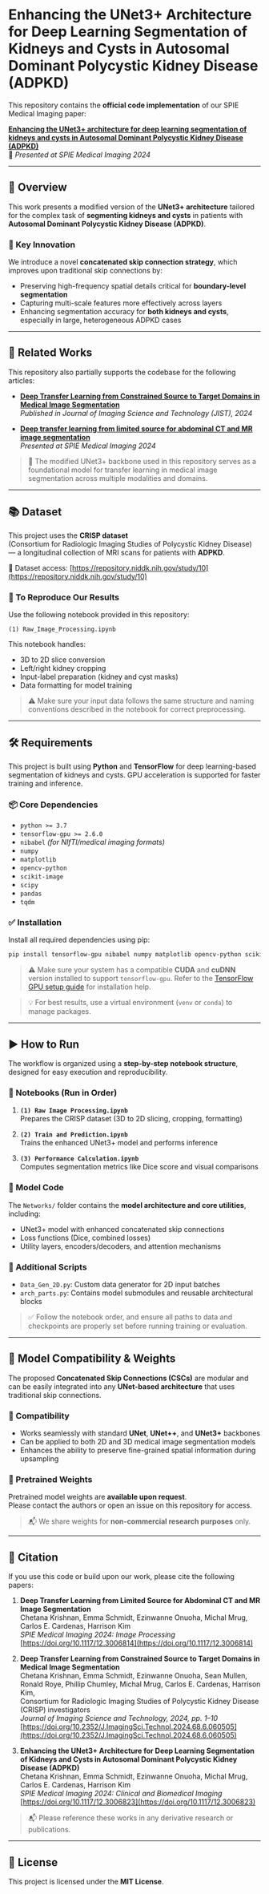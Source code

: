 # Enhancing the UNet3+ Architecture for Deep Learning Segmentation of Kidneys and Cysts in Autosomal Dominant Polycystic Kidney Disease (ADPKD)

This repository contains the **official code implementation** of our SPIE Medical Imaging paper:

**[Enhancing the UNet3+ architecture for deep learning segmentation of kidneys and cysts in Autosomal Dominant Polycystic Kidney Disease (ADPKD)](https://www.spiedigitallibrary.org/conference-proceedings-of-spie/12930/3006823/Enhancing-the-UNet3-architecture-for-deep-learning-segmentation-of-kidneys/10.1117/12.3006823.short)**  
📄 *Presented at SPIE Medical Imaging 2024*

---

## 📌 Overview

This work presents a modified version of the **UNet3+ architecture** tailored for the complex task of **segmenting kidneys and cysts** in patients with **Autosomal Dominant Polycystic Kidney Disease (ADPKD)**.

### 🔧 Key Innovation

We introduce a novel **concatenated skip connection strategy**, which improves upon traditional skip connections by:

- Preserving high-frequency spatial details critical for **boundary-level segmentation**
- Capturing multi-scale features more effectively across layers
- Enhancing segmentation accuracy for **both kidneys and cysts**, especially in large, heterogeneous ADPKD cases

---

## 🔄 Related Works

This repository also partially supports the codebase for the following articles:

- **[Deep Transfer Learning from Constrained Source to Target Domains in Medical Image Segmentation](https://library.imaging.org/jist/articles/68/6/060505)**  
  *Published in Journal of Imaging Science and Technology (JIST), 2024*

- **[Deep transfer learning from limited source for abdominal CT and MR image segmentation](https://www.spiedigitallibrary.org/conference-proceedings-of-spie/12926/129262T/Deep-transfer-learning-from-limited-source-for-abdominal-CT-and/10.1117/12.3006814.short)**  
  *Presented at SPIE Medical Imaging 2024*

> 🧠 The modified UNet3+ backbone used in this repository serves as a foundational model for transfer learning in medical image segmentation across multiple modalities and domains.

---

## 📚 Dataset

This project uses the **CRISP dataset**  
(Consortium for Radiologic Imaging Studies of Polycystic Kidney Disease) — a longitudinal collection of MRI scans for patients with **ADPKD**.

📎 Dataset access: [https://repository.niddk.nih.gov/study/10](https://repository.niddk.nih.gov/study/10)

### 🧪 To Reproduce Our Results

Use the following notebook provided in this repository:

```
(1) Raw_Image_Processing.ipynb
```

This notebook handles:

- 3D to 2D slice conversion  
- Left/right kidney cropping  
- Input-label preparation (kidney and cyst masks)  
- Data formatting for model training

> ⚠️ Make sure your input data follows the same structure and naming conventions described in the notebook for correct preprocessing.

---

## 🛠️ Requirements

This project is built using **Python** and **TensorFlow** for deep learning-based segmentation of kidneys and cysts. GPU acceleration is supported for faster training and inference.

### 📦 Core Dependencies

- `python >= 3.7`
- `tensorflow-gpu >= 2.6.0`
- `nibabel` *(for NIfTI/medical imaging formats)*
- `numpy`
- `matplotlib`
- `opencv-python`
- `scikit-image`
- `scipy`
- `pandas`
- `tqdm`

### ✅ Installation

Install all required dependencies using pip:

```bash
pip install tensorflow-gpu nibabel numpy matplotlib opencv-python scikit-image scipy pandas tqdm
```

> ⚠️ Make sure your system has a compatible **CUDA** and **cuDNN** version installed to support `tensorflow-gpu`. Refer to the [TensorFlow GPU setup guide](https://www.tensorflow.org/install/gpu) for installation help.

> 💡 For best results, use a virtual environment (`venv` or `conda`) to manage packages.

---

## ▶️ How to Run

The workflow is organized using a **step-by-step notebook structure**, designed for easy execution and reproducibility.

### 📓 Notebooks (Run in Order)

1. **`(1) Raw Image Processing.ipynb`**  
   Prepares the CRISP dataset (3D to 2D slicing, cropping, formatting)

2. **`(2) Train and Prediction.ipynb`**  
   Trains the enhanced UNet3+ model and performs inference

3. **`(3) Performance Calculation.ipynb`**  
   Computes segmentation metrics like Dice score and visual comparisons

### 🧠 Model Code

The `Networks/` folder contains the **model architecture and core utilities**, including:

- UNet3+ model with enhanced concatenated skip connections
- Loss functions (Dice, combined losses)
- Utility layers, encoders/decoders, and attention mechanisms

### 🧰 Additional Scripts

- `Data_Gen_2D.py`: Custom data generator for 2D input batches  
- `arch_parts.py`: Contains model submodules and reusable architectural blocks  

> ✅ Follow the notebook order, and ensure all paths to data and checkpoints are properly set before running training or evaluation.

---

## 🧠 Model Compatibility & Weights

The proposed **Concatenated Skip Connections (CSCs)** are modular and can be easily integrated into any **UNet-based architecture** that uses traditional skip connections.

### 🔄 Compatibility

- Works seamlessly with standard **UNet**, **UNet++**, and **UNet3+** backbones
- Can be applied to both 2D and 3D medical image segmentation models
- Enhances the ability to preserve fine-grained spatial information during upsampling

### 💾 Pretrained Weights

Pretrained model weights are **available upon request**.  
Please contact the authors or open an issue on this repository for access.

> 📬 We share weights for **non-commercial research purposes** only.

---

## 📝 Citation

If you use this code or build upon our work, please cite the following papers:

1. **Deep Transfer Learning from Limited Source for Abdominal CT and MR Image Segmentation**  
   Chetana Krishnan, Emma Schmidt, Ezinwanne Onuoha, Michal Mrug, Carlos E. Cardenas, Harrison Kim  
   *SPIE Medical Imaging 2024: Image Processing*  
   [https://doi.org/10.1117/12.3006814](https://doi.org/10.1117/12.3006814)

2. **Deep Transfer Learning from Constrained Source to Target Domains in Medical Image Segmentation**  
   Chetana Krishnan, Emma Schmidt, Ezinwanne Onuoha, Sean Mullen, Ronald Roye, Phillip Chumley, Michal Mrug, Carlos E. Cardenas, Harrison Kim,  
   Consortium for Radiologic Imaging Studies of Polycystic Kidney Disease (CRISP) investigators  
   *Journal of Imaging Science and Technology, 2024, pp. 1–10*  
   [https://doi.org/10.2352/J.ImagingSci.Technol.2024.68.6.060505](https://doi.org/10.2352/J.ImagingSci.Technol.2024.68.6.060505)

3. **Enhancing the UNet3+ Architecture for Deep Learning Segmentation of Kidneys and Cysts in Autosomal Dominant Polycystic Kidney Disease (ADPKD)**  
   Chetana Krishnan, Emma Schmidt, Ezinwanne Onuoha, Michal Mrug, Carlos E. Cardenas, Harrison Kim  
   *SPIE Medical Imaging 2024: Clinical and Biomedical Imaging*  
   [https://doi.org/10.1117/12.3006823](https://doi.org/10.1117/12.3006823)

> 📬 Please reference these works in any derivative research or publications.
---

## 📄 License

This project is licensed under the **MIT License**.

